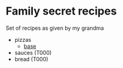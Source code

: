 # Family secret recipes

Set of recipes as given by my grandma

* pizzas
  - [base](./pizzas/base.md)
* sauces (T000)
* bread (T000)
